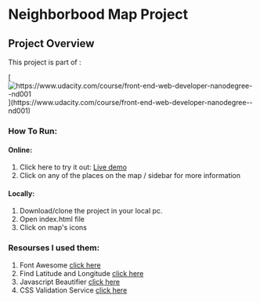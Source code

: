 # Neighborbood Map Project

## Project Overview

This project is part of :

[![](https://camo.githubusercontent.com/5d6c46e9edfbd7f3c5a764e44a9afe9868514f64/68747470733a2f2f696d672e736869656c64732e696f2f62616467652f556461636974792d46726f6e742d2d456e64253230576562253230446576656c6f7065722532304e616e6f6465677265652d3032623365342e737667 "https://www.udacity.com/course/front-end-web-developer-nanodegree--nd001")](https://www.udacity.com/course/front-end-web-developer-nanodegree--nd001)

### How To Run: 

#### Online:

1. Click here to try it out:  [ Live demo](https://iabrar.github.io/map-v2/)
2. Click on any of the places on the map / sidebar for more information

#### Locally: 

1. Download/clone the project in your local pc.
2. Open index.html file 
3. Click on map's icons 

### Resourses I used them:
1. Font Awesome  [click here ](http://fontawesome.io/)
2. Find Latitude and Longitude [click here ](http://www.findlatitudeandlongitude.com/)
3. Javascript Beautifier [ click here ](http://www.danstools.com/javascript-beautify/)
4. CSS Validation Service [click here ](http://jigsaw.w3.org/css-validator/)
